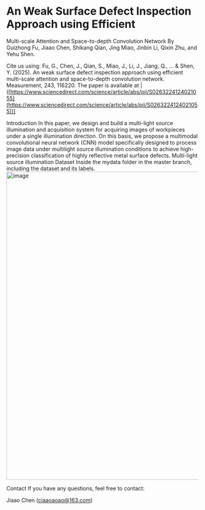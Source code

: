 # An Weak Surface Defect Inspection Approach using Efficient
Multi-scale Attention and Space-to-depth Convolution Network
By Guizhong Fu, Jiaao Chen, Shikang Qian, Jing Miao, Jinbin Li, Qixin Zhu, and Yehu Shen.

Cite us using:
Fu, G., Chen, J., Qian, S., Miao, J., Li, J., Jiang, Q., ... & Shen, Y. (2025). An weak surface defect inspection approach using efficient multi-scale attention and space-to-depth convolution network. Measurement, 243, 116220.
The paper is available at |([https://www.sciencedirect.com/science/article/abs/pii/S0263224124021055](https://www.sciencedirect.com/science/article/abs/pii/S0263224124021055))]

Introduction
In this paper, we design and build a multi-light source illumination and acquisition system for acquiring images of workpieces under a single illumination direction. On this basis, we propose a multimodal convolutional neural network (CNN) model specifically designed to process image data under multilight source illumination conditions to achieve high-precision classification of highly reflective metal surface defects.
Multi-light source illumination Dataset
Inside the mydata folder in the master branch, including the dataset and its labels.
<img width="808" alt="image" src="https://github.com/user-attachments/assets/132d3b75-ebec-4fe1-bc79-d7a77431c13d" />

Contact
If you have any questions, feel free to contact:

Jiaao Chen (cjaaoaoao@163.com)
